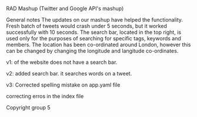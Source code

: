 RAD Mashup (Twitter and Google API's mashup)

General notes
The updates on our mashup have helped the functionality.
Fresh batch of tweets would crash under 5 seconds, but it worked successfully with 10 seconds.
The search bar, located in the top right, is used only for the purposes of searching for specific tags, keywords and members.
The location has been co-ordinated around London, however this can be changed by changing the longitude and langitude co-ordinates.

v1: of the website does not have a search bar.

v2: added search bar. it searches words on a tweet.

v3: Corrected spelling mistake on app.yaml file 

correcting erros in the index file 

Copyright group 5
